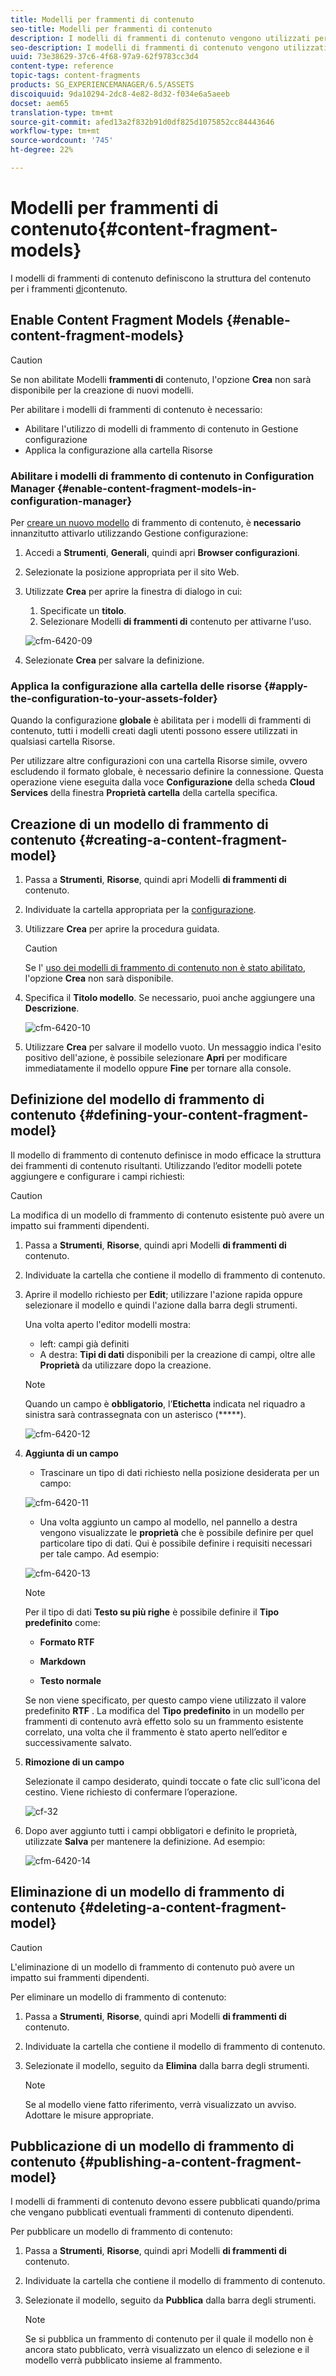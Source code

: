 ```yaml
---
title: Modelli per frammenti di contenuto
seo-title: Modelli per frammenti di contenuto
description: I modelli di frammenti di contenuto vengono utilizzati per creare frammenti di contenuto con contenuto strutturato.
seo-description: I modelli di frammenti di contenuto vengono utilizzati per creare frammenti di contenuto con contenuto strutturato.
uuid: 73e38629-37c6-4f68-97a9-62f9783cc3d4
content-type: reference
topic-tags: content-fragments
products: SG_EXPERIENCEMANAGER/6.5/ASSETS
discoiquuid: 9da10294-2dc8-4e82-8d32-f034e6a5aeeb
docset: aem65
translation-type: tm+mt
source-git-commit: afed13a2f832b91d0df825d1075852cc84443646
workflow-type: tm+mt
source-wordcount: '745'
ht-degree: 22%

---
```



# Modelli per frammenti di contenuto{#content-fragment-models}

I modelli di frammenti di contenuto definiscono la struttura del contenuto per i frammenti [di](/help/assets/content-fragments/content-fragments.md)contenuto.

## Enable Content Fragment Models {#enable-content-fragment-models}

>[!CAUTION]
>
>Se non abilitate Modelli **frammenti di** contenuto, l&#39;opzione **Crea** non sarà disponibile per la creazione di nuovi modelli.

Per abilitare i modelli di frammenti di contenuto è necessario:

* Abilitare l&#39;utilizzo di modelli di frammento di contenuto in Gestione configurazione
* Applica la configurazione alla cartella Risorse

### Abilitare i modelli di frammento di contenuto in Configuration Manager {#enable-content-fragment-models-in-configuration-manager}

Per [creare un nuovo modello](#creating-a-content-fragment-model) di frammento di contenuto, è **necessario** innanzitutto attivarlo utilizzando Gestione configurazione:

1. Accedi a **Strumenti**, **Generali**, quindi apri **Browser configurazioni**.
1. Selezionate la posizione appropriata per il sito Web.
1. Utilizzate **Crea** per aprire la finestra di dialogo in cui:

   1. Specificate un **titolo**.
   1. Selezionare Modelli **di frammenti di** contenuto per attivarne l&#39;uso.

   ![cfm-6420-09](assets/cfm-6420-09.png)

1. Selezionate **Crea** per salvare la definizione.

### Applica la configurazione alla cartella delle risorse {#apply-the-configuration-to-your-assets-folder}

Quando la configurazione **globale** è abilitata per i modelli di frammenti di contenuto, tutti i modelli creati dagli utenti possono essere utilizzati in qualsiasi cartella Risorse.

Per utilizzare altre configurazioni con una cartella Risorse simile, ovvero escludendo il formato globale, è necessario definire la connessione. Questa operazione viene eseguita dalla voce **Configurazione** della scheda **Cloud Services** della finestra **Proprietà cartella** della cartella specifica.

## Creazione di un modello di frammento di contenuto {#creating-a-content-fragment-model}

1. Passa a **Strumenti**, **Risorse**, quindi apri Modelli **di frammenti di** contenuto.
1. Individuate la cartella appropriata per la [configurazione](#enable-content-fragment-models).
1. Utilizzare **Crea** per aprire la procedura guidata.

   >[!CAUTION]
   >
   >Se l&#39; [uso dei modelli di frammento di contenuto non è stato abilitato](#enable-content-fragment-models), l&#39;opzione **Crea** non sarà disponibile.

1. Specifica il **Titolo modello**. Se necessario, puoi anche aggiungere una **Descrizione**.

   ![cfm-6420-10](assets/cfm-6420-10.png)

1. Utilizzare **Crea** per salvare il modello vuoto. Un messaggio indica l&#39;esito positivo dell&#39;azione, è possibile selezionare **Apri** per modificare immediatamente il modello oppure **Fine** per tornare alla console.

## Definizione del modello di frammento di contenuto {#defining-your-content-fragment-model}

Il modello di frammento di contenuto definisce in modo efficace la struttura dei frammenti di contenuto risultanti. Utilizzando l’editor modelli potete aggiungere e configurare i campi richiesti:

>[!CAUTION]
>
>La modifica di un modello di frammento di contenuto esistente può avere un impatto sui frammenti dipendenti.

1. Passa a **Strumenti**, **Risorse**, quindi apri Modelli **di frammenti di** contenuto.

1. Individuate la cartella che contiene il modello di frammento di contenuto.
1. Aprire il modello richiesto per **Edit**; utilizzare l&#39;azione rapida oppure selezionare il modello e quindi l&#39;azione dalla barra degli strumenti.

   Una volta aperto l&#39;editor modelli mostra:

   * left: campi già definiti
   * A destra: **Tipi di dati** disponibili per la creazione di campi, oltre alle **Proprietà** da utilizzare dopo la creazione.

   >[!NOTE]
   >
   >Quando un campo è **obbligatorio**, l’**Etichetta** indicata nel riquadro a sinistra sarà contrassegnata con un asterisco (*****).

   ![cfm-6420-12](assets/cfm-6420-12.png)

1. **Aggiunta di un campo**

   * Trascinare un tipo di dati richiesto nella posizione desiderata per un campo:

   ![cfm-6420-11](assets/cfm-6420-11.png)

   * Una volta aggiunto un campo al modello, nel pannello a destra vengono visualizzate le **proprietà** che è possibile definire per quel particolare tipo di dati. Qui è possibile definire i requisiti necessari per tale campo. Ad esempio:

   ![cfm-6420-13](assets/cfm-6420-13.png)

   >[!NOTE]
   Per il tipo di dati **Testo su più righe** è possibile definire il **Tipo predefinito** come:
   * **Formato RTF**

   * **Markdown**

   * **Testo normale**

   Se non viene specificato, per questo campo viene utilizzato il valore predefinito **RTF** .
   La modifica del **Tipo predefinito** in un modello per frammenti di contenuto avrà effetto solo su un frammento esistente correlato, una volta che il frammento è stato aperto nell’editor e successivamente salvato.

1. **Rimozione di un campo**

   Selezionate il campo desiderato, quindi toccate o fate clic sull&#39;icona del cestino. Viene richiesto di confermare l’operazione.

   ![cf-32](assets/cf-32.png)

1. Dopo aver aggiunto tutti i campi obbligatori e definito le proprietà, utilizzate **Salva** per mantenere la definizione. Ad esempio:

   ![cfm-6420-14](assets/cfm-6420-14.png)

## Eliminazione di un modello di frammento di contenuto {#deleting-a-content-fragment-model}

>[!CAUTION]
L&#39;eliminazione di un modello di frammento di contenuto può avere un impatto sui frammenti dipendenti.

Per eliminare un modello di frammento di contenuto:

1. Passa a **Strumenti**, **Risorse**, quindi apri Modelli **di frammenti di** contenuto.

1. Individuate la cartella che contiene il modello di frammento di contenuto.
1. Selezionate il modello, seguito da **Elimina** dalla barra degli strumenti.

   >[!NOTE]
   Se al modello viene fatto riferimento, verrà visualizzato un avviso. Adottare le misure appropriate.

## Pubblicazione di un modello di frammento di contenuto {#publishing-a-content-fragment-model}

I modelli di frammenti di contenuto devono essere pubblicati quando/prima che vengano pubblicati eventuali frammenti di contenuto dipendenti.

Per pubblicare un modello di frammento di contenuto:

1. Passa a **Strumenti**, **Risorse**, quindi apri Modelli **di frammenti di** contenuto.

1. Individuate la cartella che contiene il modello di frammento di contenuto.
1. Selezionate il modello, seguito da **Pubblica** dalla barra degli strumenti.

   >[!NOTE]
   Se si pubblica un frammento di contenuto per il quale il modello non è ancora stato pubblicato, verrà visualizzato un elenco di selezione e il modello verrà pubblicato insieme al frammento.

